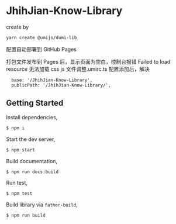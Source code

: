 # JhihJian-Know-Library

create by

```
yarn create @umijs/dumi-lib
```

配置自动部署到 GitHub Pages

打包文件发布到 Pages 后，显示页面为空白，控制台报错 Failed to load resource 无法加载 css js 文件调整.umirc.ts 配置添加后，解决

```
  base: '/JhihJian-Know-Library',
  publicPath: '/JhihJian-Know-Library/',
```

## Getting Started

Install dependencies,

```bash
$ npm i
```

Start the dev server,

```bash
$ npm start
```

Build documentation,

```bash
$ npm run docs:build
```

Run test,

```bash
$ npm test
```

Build library via `father-build`,

```bash
$ npm run build
```
